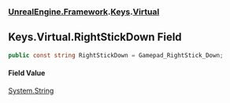 ### [UnrealEngine.Framework](UnrealEngine_Framework.md 'UnrealEngine.Framework').[Keys](Keys.md 'UnrealEngine.Framework.Keys').[Virtual](Keys_Virtual.md 'UnrealEngine.Framework.Keys.Virtual')
## Keys.Virtual.RightStickDown Field
```csharp
public const string RightStickDown = Gamepad_RightStick_Down;
```
#### Field Value
[System.String](https://docs.microsoft.com/en-us/dotnet/api/System.String 'System.String')
